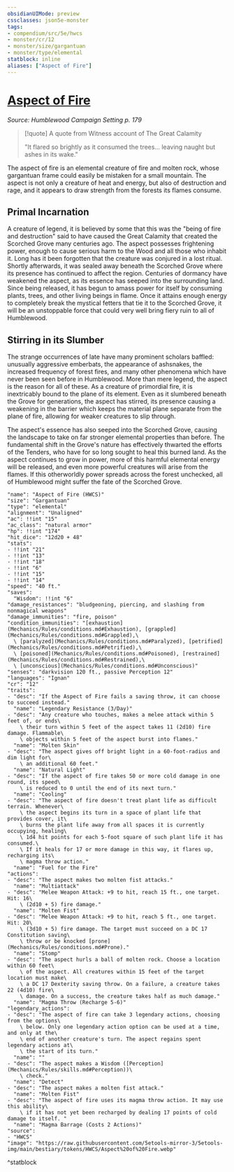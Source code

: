 ```yaml
---
obsidianUIMode: preview
cssclasses: json5e-monster
tags:
- compendium/src/5e/hwcs
- monster/cr/12
- monster/size/gargantuan
- monster/type/elemental
statblock: inline
aliases: ["Aspect of Fire"]
---
```

# [Aspect of Fire](Mechanics\bestiary\elemental/aspect-of-fire-hwcs.md)
*Source: Humblewood Campaign Setting p. 179*  

> [!quote] A quote from Witness account of The Great Calamity  
> 
> "It flared so brightly as it consumed the trees... leaving naught but ashes in its wake."

The aspect of fire is an elemental creature of fire and molten rock, whose gargantuan frame could easily be mistaken for a small mountain. The aspect is not only a creature of heat and energy, but also of destruction and rage, and it appears to draw strength from the forests its flames consume.

## Primal Incarnation

A creature of legend, it is believed by some that this was the "being of fire and destruction" said to have caused the Great Calamity that created the Scorched Grove many centuries ago. The aspect possesses frightening power, enough to cause serious harm to the Wood and all those who inhabit it. Long has it been forgotten that the creature was conjured in a lost ritual. Shortly afterwards, it was sealed away beneath the Scorched Grove where its presence has continued to affect the region. Centuries of dormancy have weakened the aspect, as its essence has seeped into the surrounding land. Since being released, it has begun to amass power for itself by consuming plants, trees, and other living beings in flame. Once it attains enough energy to completely break the mystical fetters that tie it to the Scorched Grove, it will be an unstoppable force that could very well bring fiery ruin to all of Humblewood.

## Stirring in its Slumber

The strange occurrences of late have many prominent scholars baffled: unusually aggressive emberbats, the appearance of ashsnakes, the increased frequency of forest fires, and many other phenomena which have never been seen before in Humblewood. More than mere legend, the aspect is the reason for all of these. As a creature of primordial fire, it is inextricably bound to the plane of its element. Even as it slumbered beneath the Grove for generations, the aspect has stirred, its presence causing a weakening in the barrier which keeps the material plane separate from the plane of fire, allowing for weaker creatures to slip through.

The aspect's essence has also seeped into the Scorched Grove, causing the landscape to take on far stronger elemental properties than before. The fundamental shift in the Grove's nature has effectively thwarted the efforts of the Tenders, who have for so long sought to heal this burned land. As the aspect continues to grow in power, more of this harmful elemental energy will be released, and even more powerful creatures will arise from the flames. If this otherworldly power spreads across the forest unchecked, all of Humblewood might suffer the fate of the Scorched Grove.

```statblock
"name": "Aspect of Fire (HWCS)"
"size": "Gargantuan"
"type": "elemental"
"alignment": "Unaligned"
"ac": !!int "15"
"ac_class": "natural armor"
"hp": !!int "174"
"hit_dice": "12d20 + 48"
"stats":
- !!int "21"
- !!int "13"
- !!int "18"
- !!int "6"
- !!int "15"
- !!int "14"
"speed": "40 ft."
"saves":
  "Wisdom": !!int "6"
"damage_resistances": "bludgeoning, piercing, and slashing from nonmagical weapons"
"damage_immunities": "fire, poison"
"condition_immunities": "[exhaustion](Mechanics/Rules/conditions.md#Exhaustion), [grappled](Mechanics/Rules/conditions.md#Grappled),\
  \ [paralyzed](Mechanics/Rules/conditions.md#Paralyzed), [petrified](Mechanics/Rules/conditions.md#Petrified),\
  \ [poisoned](Mechanics/Rules/conditions.md#Poisoned), [restrained](Mechanics/Rules/conditions.md#Restrained),\
  \ [unconscious](Mechanics/Rules/conditions.md#Unconscious)"
"senses": "darkvision 120 ft., passive Perception 12"
"languages": "Ignan"
"cr": "12"
"traits":
- "desc": "If the Aspect of Fire fails a saving throw, it can choose to succeed instead."
  "name": "Legendary Resistance (3/Day)"
- "desc": "Any creature who touches, makes a melee attack within 5 feet of, or ends\
    \ their turn within 5 feet of the aspect takes 11 (2d10) fire damage. Flammable\
    \ objects within 5 feet of the aspect burst into flames."
  "name": "Molten Skin"
- "desc": "The aspect gives off bright light in a 60-foot-radius and dim light for\
    \ an additional 60 feet."
  "name": "Natural Light"
- "desc": "If the aspect of fire takes 50 or more cold damage in one round, its speed\
    \ is reduced to 0 until the end of its next turn."
  "name": "Cooling"
- "desc": "The aspect of fire doesn't treat plant life as difficult terrain. Whenever\
    \ the aspect begins its turn in a space of plant life that provides cover, it\
    \ burns the plant life away from all spaces it is currently occupying, healing\
    \ 1d4 hit points for each 5-foot square of such plant life it has consumed.\
    \ If it heals for 17 or more damage in this way, it flares up, recharging its\
    \ magma throw action."
  "name": "Fuel for the Fire"
"actions":
- "desc": "The aspect makes two molten fist attacks."
  "name": "Multiattack"
- "desc": "Melee Weapon Attack: +9 to hit, reach 15 ft., one target. Hit: 16\
    \ (2d10 + 5) fire damage."
  "name": "Molten Fist"
- "desc": "Melee Weapon Attack: +9 to hit, reach 5 ft., one target. Hit: 20\
    \ (3d10 + 5) fire damage. The target must succeed on a DC 17 Constitution saving\
    \ throw or be knocked [prone](Mechanics/Rules/conditions.md#Prone)."
  "name": "Stomp"
- "desc": "The aspect hurls a ball of molten rock. Choose a location within 60 feet\
    \ of the aspect. All creatures within 15 feet of the target location must make\
    \ a DC 17 Dexterity saving throw. On a failure, a creature takes 22 (4d10) fire\
    \ damage. On a success, the creature takes half as much damage."
  "name": "Magma Throw (Recharge 5-6)"
"legendary_actions":
- "desc": "The aspect of fire can take 3 legendary actions, choosing from the options\
    \ below. Only one legendary action option can be used at a time, and only at the\
    \ end of another creature's turn. The aspect regains spent legendary actions at\
    \ the start of its turn."
  "name": ""
- "desc": "The aspect makes a Wisdom ([Perception](Mechanics/Rules/skills.md#Perception))\
    \ check."
  "name": "Detect"
- "desc": "The aspect makes a molten fist attack."
  "name": "Molten Fist"
- "desc": "The aspect of fire uses its magma throw action. It may use this ability\
    \ if it has not yet been recharged by dealing 17 points of cold damage to itself. "
  "name": "Magma Barrage (Costs 2 Actions)"
"source":
- "HWCS"
"image": "https://raw.githubusercontent.com/5etools-mirror-3/5etools-img/main/bestiary/tokens/HWCS/Aspect%20of%20Fire.webp"
```
^statblock